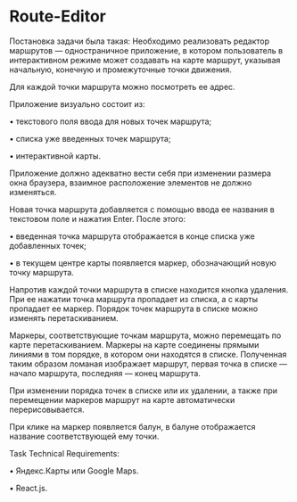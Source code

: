 # Route-Editor
Постановка задачи была такая:
Необходимо реализовать редактор маршрутов — одностраничное приложение, 
в котором пользователь в интерактивном режиме может создавать на карте маршрут, 
указывая начальную, конечную и промежуточные точки движения. 

Для каждой точки маршрута можно посмотреть ее адрес. 
 
Приложение визуально состоит из:

• текстового поля ввода для новых точек маршрута;

• списка уже введенных точек маршрута; 

• интерактивной карты. 

Приложение должно адекватно вести себя при изменении размера окна браузера, взаимное расположение элементов не должно изменяться. 

Новая точка маршрута добавляется с помощью ввода ее названия в текстовом поле и нажатия Enter. После этого:

•	введенная точка маршрута отображается в конце списка уже добавленных точек; 

•	в текущем центре карты появляется маркер, обозначающий новую точку маршрута. 

Напротив каждой точки маршрута в списке находится кнопка удаления. 
При ее нажатии точка маршрута пропадает из списка, а с карты пропадает ее маркер. 
Порядок точек маршрута в списке можно изменять перетаскиванием. 

Маркеры, соответствующие точкам маршрута, можно перемещать по карте перетаскиванием. 
Маркеры на карте соединены прямыми линиями в том порядке, в котором они находятся в списке. 
Полученная таким образом ломаная изображает маршрут, первая точка в списке — начало маршрута, последняя — конец маршрута. 

При изменении порядка точек в списке или их удалении, а также при перемещении маркеров маршрут на карте автоматически перерисовывается. 

При клике на маркер появляется балун, в балуне отображается название соответствующей ему точки. 

Task Technical Requirements:

•	Яндекс.Карты или Google Maps. 

•	React.js. 
